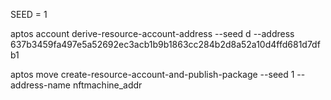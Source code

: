 SEED = 1


aptos account derive-resource-account-address --seed d --address 637b3459fa497e5a52692ec3acb1b9b1863cc284b2d8a52a10d4ffd681d7dfb1

aptos move create-resource-account-and-publish-package --seed 1 --address-name nftmachine_addr

